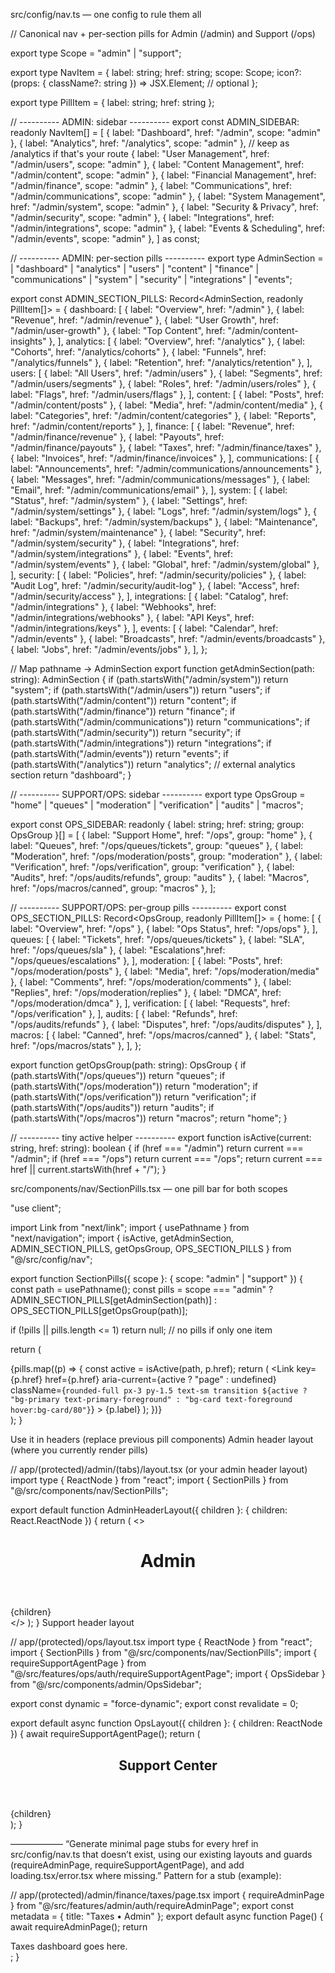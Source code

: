 src/config/nav.ts — one config to rule them all

// Canonical nav + per-section pills for Admin (/admin) and Support (/ops)

export type Scope = "admin" | "support";

export type NavItem = {
  label: string;
  href: string;
  scope: Scope;
  icon?: (props: { className?: string }) => JSX.Element; // optional
};

export type PillItem = { label: string; href: string };

// ---------- ADMIN: sidebar ----------
export const ADMIN_SIDEBAR: readonly NavItem[] = [
  { label: "Dashboard",            href: "/admin",                scope: "admin" },
  { label: "Analytics",            href: "/analytics",            scope: "admin" }, // keep as /analytics if that's your route
  { label: "User Management",      href: "/admin/users",          scope: "admin" },
  { label: "Content Management",   href: "/admin/content",        scope: "admin" },
  { label: "Financial Management", href: "/admin/finance",        scope: "admin" },
  { label: "Communications",       href: "/admin/communications", scope: "admin" },
  { label: "System Management",    href: "/admin/system",         scope: "admin" },
  { label: "Security & Privacy",   href: "/admin/security",       scope: "admin" },
  { label: "Integrations",         href: "/admin/integrations",   scope: "admin" },
  { label: "Events & Scheduling",  href: "/admin/events",         scope: "admin" },
] as const;

// ---------- ADMIN: per-section pills ----------
export type AdminSection =
  | "dashboard" | "analytics" | "users" | "content" | "finance"
  | "communications" | "system" | "security" | "integrations" | "events";

export const ADMIN_SECTION_PILLS: Record<AdminSection, readonly PillItem[]> = {
  dashboard: [
    { label: "Overview",     href: "/admin" },
    { label: "Revenue",      href: "/admin/revenue" },
    { label: "User Growth",  href: "/admin/user-growth" },
    { label: "Top Content",  href: "/admin/content-insights" },
  ],
  analytics: [
    { label: "Overview",  href: "/analytics" },
    { label: "Cohorts",   href: "/analytics/cohorts" },
    { label: "Funnels",   href: "/analytics/funnels" },
    { label: "Retention", href: "/analytics/retention" },
  ],
  users: [
    { label: "All Users", href: "/admin/users" },
    { label: "Segments",  href: "/admin/users/segments" },
    { label: "Roles",     href: "/admin/users/roles" },
    { label: "Flags",     href: "/admin/users/flags" },
  ],
  content: [
    { label: "Posts",      href: "/admin/content/posts" },
    { label: "Media",      href: "/admin/content/media" },
    { label: "Categories", href: "/admin/content/categories" },
    { label: "Reports",    href: "/admin/content/reports" },
  ],
  finance: [
    { label: "Revenue",  href: "/admin/finance/revenue" },
    { label: "Payouts",  href: "/admin/finance/payouts" },
    { label: "Taxes",    href: "/admin/finance/taxes" },
    { label: "Invoices", href: "/admin/finance/invoices" },
  ],
  communications: [
    { label: "Announcements", href: "/admin/communications/announcements" },
    { label: "Messages",      href: "/admin/communications/messages" },
    { label: "Email",         href: "/admin/communications/email" },
  ],
  system: [
    { label: "Status",       href: "/admin/system" },
    { label: "Settings",     href: "/admin/system/settings" },
    { label: "Logs",         href: "/admin/system/logs" },
    { label: "Backups",      href: "/admin/system/backups" },
    { label: "Maintenance",  href: "/admin/system/maintenance" },
    { label: "Security",     href: "/admin/system/security" },
    { label: "Integrations", href: "/admin/system/integrations" },
    { label: "Events",       href: "/admin/system/events" },
    { label: "Global",       href: "/admin/system/global" },
  ],
  security: [
    { label: "Policies",  href: "/admin/security/policies" },
    { label: "Audit Log", href: "/admin/security/audit-log" },
    { label: "Access",    href: "/admin/security/access" },
  ],
  integrations: [
    { label: "Catalog",  href: "/admin/integrations" },
    { label: "Webhooks", href: "/admin/integrations/webhooks" },
    { label: "API Keys", href: "/admin/integrations/keys" },
  ],
  events: [
    { label: "Calendar",   href: "/admin/events" },
    { label: "Broadcasts", href: "/admin/events/broadcasts" },
    { label: "Jobs",       href: "/admin/events/jobs" },
  ],
};

// Map pathname → AdminSection
export function getAdminSection(path: string): AdminSection {
  if (path.startsWith("/admin/system")) return "system";
  if (path.startsWith("/admin/users")) return "users";
  if (path.startsWith("/admin/content")) return "content";
  if (path.startsWith("/admin/finance")) return "finance";
  if (path.startsWith("/admin/communications")) return "communications";
  if (path.startsWith("/admin/security")) return "security";
  if (path.startsWith("/admin/integrations")) return "integrations";
  if (path.startsWith("/admin/events")) return "events";
  if (path.startsWith("/analytics")) return "analytics"; // external analytics section
  return "dashboard";
}

// ---------- SUPPORT/OPS: sidebar ----------
export type OpsGroup = "home" | "queues" | "moderation" | "verification" | "audits" | "macros";

export const OPS_SIDEBAR: readonly { label: string; href: string; group: OpsGroup }[] = [
  { label: "Support Home", href: "/ops",                    group: "home" },
  { label: "Queues",       href: "/ops/queues/tickets",     group: "queues" },
  { label: "Moderation",   href: "/ops/moderation/posts",   group: "moderation" },
  { label: "Verification", href: "/ops/verification",       group: "verification" },
  { label: "Audits",       href: "/ops/audits/refunds",     group: "audits" },
  { label: "Macros",       href: "/ops/macros/canned",      group: "macros" },
];

// ---------- SUPPORT/OPS: per-group pills ----------
export const OPS_SECTION_PILLS: Record<OpsGroup, readonly PillItem[]> = {
  home: [
    { label: "Overview",  href: "/ops" },
    { label: "Ops Status", href: "/ops/ops" },
  ],
  queues: [
    { label: "Tickets",    href: "/ops/queues/tickets" },
    { label: "SLA",        href: "/ops/queues/sla" },
    { label: "Escalations",href: "/ops/queues/escalations" },
  ],
  moderation: [
    { label: "Posts",    href: "/ops/moderation/posts" },
    { label: "Media",    href: "/ops/moderation/media" },
    { label: "Comments", href: "/ops/moderation/comments" },
    { label: "Replies",  href: "/ops/moderation/replies" },
    { label: "DMCA",     href: "/ops/moderation/dmca" },
  ],
  verification: [
    { label: "Requests", href: "/ops/verification" },
  ],
  audits: [
    { label: "Refunds",  href: "/ops/audits/refunds" },
    { label: "Disputes", href: "/ops/audits/disputes" },
  ],
  macros: [
    { label: "Canned", href: "/ops/macros/canned" },
    { label: "Stats",  href: "/ops/macros/stats" },
  ],
};

export function getOpsGroup(path: string): OpsGroup {
  if (path.startsWith("/ops/queues")) return "queues";
  if (path.startsWith("/ops/moderation")) return "moderation";
  if (path.startsWith("/ops/verification")) return "verification";
  if (path.startsWith("/ops/audits")) return "audits";
  if (path.startsWith("/ops/macros")) return "macros";
  return "home";
}

// ---------- tiny active helper ----------
export function isActive(current: string, href: string): boolean {
  if (href === "/admin") return current === "/admin";
  if (href === "/ops")   return current === "/ops";
  return current === href || current.startsWith(href + "/");
}

src/components/nav/SectionPills.tsx — one pill bar for both scopes

"use client";

import Link from "next/link";
import { usePathname } from "next/navigation";
import { isActive,
  getAdminSection, ADMIN_SECTION_PILLS,
  getOpsGroup,    OPS_SECTION_PILLS
} from "@/src/config/nav";

export function SectionPills({ scope }: { scope: "admin" | "support" }) {
  const path = usePathname();
  const pills = scope === "admin"
    ? ADMIN_SECTION_PILLS[getAdminSection(path)]
    : OPS_SECTION_PILLS[getOpsGroup(path)];

  if (!pills || pills.length <= 1) return null; // no pills if only one item

  return (
    <nav className="flex flex-wrap gap-2">
      {pills.map((p) => {
        const active = isActive(path, p.href);
        return (
          <Link
            key={p.href}
            href={p.href}
            aria-current={active ? "page" : undefined}
            className={`rounded-full px-3 py-1.5 text-sm transition
            ${active ? "bg-primary text-primary-foreground"
                     : "bg-card text-foreground hover:bg-card/80"}`}
          >
            {p.label}
          </Link>
        );
      })}
    </nav>
  );
}

Use it in headers (replace previous pill components)
Admin header layout (where you currently render pills)

// app/(protected)/admin/(tabs)/layout.tsx  (or your admin header layout)
import type { ReactNode } from "react";
import { SectionPills } from "@/src/components/nav/SectionPills";

export default function AdminHeaderLayout({ children }: { children: React.ReactNode }) {
  return (
    <>
      <header className="sticky top-0 z-40 border-b border-border bg-background/80 backdrop-blur">
        <div className="mx-auto max-w-6xl px-4 py-4">
          <h1 className="text-xl font-semibold">Admin</h1>
          <div className="mt-3"><SectionPills scope="admin" /></div>
        </div>
      </header>
      <main className="mx-auto max-w-6xl px-4 py-6">{children}</main>
    </>
  );
}
Support header layout

// app/(protected)/ops/layout.tsx
import type { ReactNode } from "react";
import { SectionPills } from "@/src/components/nav/SectionPills";
import { requireSupportAgentPage } from "@/src/features/ops/auth/requireSupportAgentPage";
import { OpsSidebar } from "@/src/components/admin/OpsSidebar";

export const dynamic = "force-dynamic";
export const revalidate = 0;

export default async function OpsLayout({ children }: { children: ReactNode }) {
  await requireSupportAgentPage();
  return (
    <div className="grid min-h-dvh grid-cols-[300px_1fr] bg-background">
      <aside className="border-r border-border"><OpsSidebar /></aside>
      <section className="flex min-h-dvh flex-col">
        <header className="sticky top-0 z-40 border-b border-border bg-background/80 backdrop-blur">
          <div className="mx-auto max-w-6xl px-4 py-4">
            <h1 className="text-lg font-semibold">Support Center</h1>
            <div className="mt-3"><SectionPills scope="support" /></div>
          </div>
        </header>
        <main className="flex-1 mx-auto max-w-6xl px-4 py-6">{children}</main>
      </section>
    </div>
  );
}

——————
“Generate minimal page stubs for every href in src/config/nav.ts that doesn’t exist, using our existing layouts and guards (requireAdminPage, requireSupportAgentPage), and add loading.tsx/error.tsx where missing.”
Pattern for a stub (example):

// app/(protected)/admin/finance/taxes/page.tsx
import { requireAdminPage } from "@/src/features/admin/auth/requireAdminPage";
export const metadata = { title: "Taxes • Admin" };
export default async function Page() {
  await requireAdminPage();
  return <div className="rounded-2xl border border-border p-6">Taxes dashboard goes here.</div>;
}

